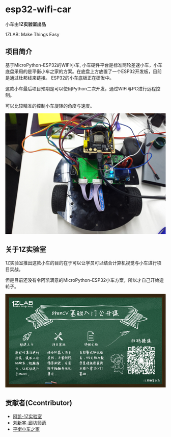 # esp32-wifi-car

小车由**1Z实验室出品** 

1ZLAB: Make Things Easy



## 项目简介

基于MicroPython-ESP32的WIFI小车, 小车硬件平台是标准两轮差速小车，小车底盘采用的是平衡小车之家的方案。在底盘上方放置了一个ESP32开发板，目前是通过杜邦线来链接。 ESP32的小车底板正在研发中。 

这款小车最后项目预期是可以使用Python二次开发，通过WIFI与PC进行远程控制。

可以比较精准的控制小车旋转的角度与速度。

![esp32 car](./image/esp32-car.jpg)





## 关于1Z实验室

1Z实验室推出这款小车的目的在于可以让学员可以结合计算机视觉与小车进行项目实战。

但是目前还没有令阿凯满意的MicroPython-ESP32小车方案，所以才自己开始造轮子。



![1zlab](./image/poster.png)



## 贡献者(Ccontributor)

- [阿凯-1Z实验室](https://github.com/mushroom-x)
- [刘新宇-廊坊师范](https://github.com/LiuXinyu12378)
- [平衡小车之家](http://minibalance.com/)

